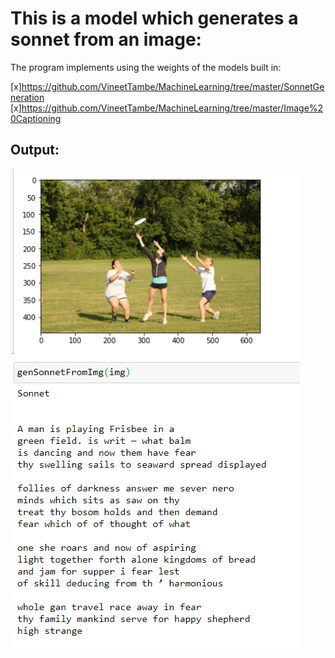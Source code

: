 # This is a model which generates a sonnet from an image:

The program implements using the weights of the models built in:

  [x]https://github.com/VineetTambe/MachineLearning/tree/master/SonnetGeneration
  [x]https://github.com/VineetTambe/MachineLearning/tree/master/Image%20Captioning

## Output:

![Output](https://github.com/VineetTambe/MachineLearning/blob/master/img2sonnet/ouput.PNG)
